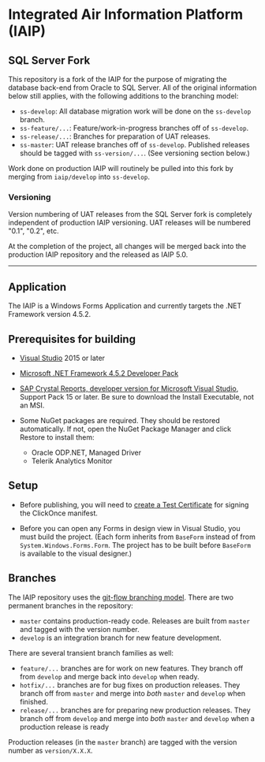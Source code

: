 # Integrated Air Information Platform (IAIP)

## SQL Server Fork

This repository is a fork of the IAIP for the purpose of migrating the database back-end from Oracle to SQL Server. All of the original information below still applies, with the following additions to the branching model:

* `ss-develop`: All database migration work will be done on the `ss-develop` branch.
* `ss-feature/...`: Feature/work-in-progress branches off of `ss-develop`.
* `ss-release/...`: Branches for preparation of UAT releases.
* `ss-master`: UAT release branches off of `ss-develop`. Published releases should be tagged with `ss-version/...`. (See versioning section below.)

Work done on production IAIP will routinely be pulled into this fork by merging from `iaip/develop` into `ss-develop`.

### Versioning

Version numbering of UAT releases from the SQL Server fork is completely independent of production IAIP versioning. UAT releases will be numbered "0.1", "0.2", etc. 

At the completion of the project, all changes will be merged back into the production IAIP repository and the released as IAIP 5.0.

---

## Application

The IAIP is a Windows Forms Application and currently targets the .NET Framework version 4.5.2. 


## Prerequisites for building

+ [Visual Studio](https://www.visualstudio.com/) 2015 or later

+ [Microsoft .NET Framework 4.5.2 Developer Pack](http://www.microsoft.com/en-us/download/details.aspx?id=42637)

+ [SAP Crystal Reports, developer version for Microsoft Visual Studio](http://scn.sap.com/docs/DOC-7824), Support Pack 15 or later. Be sure to download the Install Executable, not an MSI.

+ Some NuGet packages are required. They should be restored automatically. If not, open the NuGet Package Manager and click Restore to install them:
    - Oracle ODP.NET, Managed Driver
    - Telerik Analytics Monitor


## Setup

* Before publishing, you will need to [create a Test Certificate](https://msdn.microsoft.com/en-us/library/che5h906%28v=vs.120%29.aspx) for signing the ClickOnce manifest.

* Before you can open any Forms in design view in Visual Studio, you must build the project. (Each form inherits from `BaseForm` instead of from `System.Windows.Forms.Form`. The project has to be built before `BaseForm` is available to the visual designer.)


## Branches

The IAIP repository uses the [git-flow branching model](http://nvie.com/posts/a-successful-git-branching-model/). There are two permanent branches in the repository:

* `master` contains production-ready code. Releases are built from `master` and tagged with the version number.
* `develop` is an integration branch for new feature development. 

There are several transient branch families as well:

* `feature/...` branches are for work on new features. They branch off from `develop` and merge back into `develop` when ready.
* `hotfix/...` branches are for bug fixes on production releases. They branch off from `master` and merge into *both* `master` and `develop` when finished.
* `release/...` branches are for preparing new production releases. They branch off from `develop` and merge into *both* `master` and `develop` when a production release is ready

Production releases (in the `master` branch) are tagged with the version number as `version/X.X.X`.